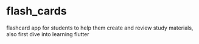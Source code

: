 # flash_cards

flashcard app for students to help them create and review study materials,
also first dive into learning flutter


